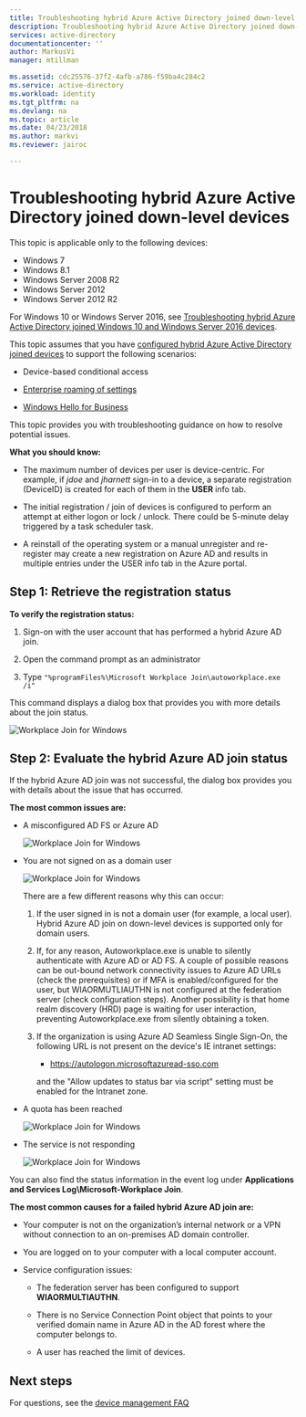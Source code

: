 ```yaml
---
title: Troubleshooting hybrid Azure Active Directory joined down-level devices | Microsoft Docs
description: Troubleshooting hybrid Azure Active Directory joined down-level devices. 
services: active-directory
documentationcenter: ''
author: MarkusVi
manager: mtillman

ms.assetid: cdc25576-37f2-4afb-a786-f59ba4c284c2
ms.service: active-directory
ms.workload: identity
ms.tgt_pltfrm: na
ms.devlang: na
ms.topic: article
ms.date: 04/23/2018
ms.author: markvi
ms.reviewer: jairoc

---
```

# Troubleshooting hybrid Azure Active Directory joined down-level devices 

This topic is applicable only to the following devices: 

- Windows 7 
- Windows 8.1 
- Windows Server 2008 R2 
- Windows Server 2012 
- Windows Server 2012 R2 
 

For Windows 10 or Windows Server 2016, see [Troubleshooting hybrid Azure Active Directory joined Windows 10 and Windows Server 2016 devices](device-management-troubleshoot-hybrid-join-windows-current.md).

This topic assumes that you have [configured hybrid Azure Active Directory joined devices](device-management-hybrid-azuread-joined-devices-setup.md) to support the following scenarios:

- Device-based conditional access

- [Enterprise roaming of settings](active-directory-windows-enterprise-state-roaming-overview.md)

- [Windows Hello for Business](active-directory-azureadjoin-passport-deployment.md) 





This topic provides you with troubleshooting guidance on how to resolve potential issues.  

**What you should know:** 

- The maximum number of devices per user is device-centric. For example, if *jdoe* and *jharnett* sign-in to a device, a separate registration (DeviceID) is created for each of them in the **USER** info tab.  

- The initial registration / join of devices is configured to perform an attempt at either logon or lock / unlock. There could be 5-minute delay triggered by a task scheduler task. 

- A reinstall of the operating system or a manual unregister and re-register may create a new registration on Azure AD and results in multiple entries under the USER info tab in the Azure portal. 

## Step 1: Retrieve the registration status 

**To verify the registration status:**  

1. Sign-on with the user account that has performed a hybrid Azure AD join.

2. Open the command prompt as an administrator 

3. Type `"%programFiles%\Microsoft Workplace Join\autoworkplace.exe /i"`

This command displays a dialog box that provides you with more details about the join status.

![Workplace Join for Windows](./media/active-directory-device-registration-troubleshoot-windows-legacy/01.png)


## Step 2: Evaluate the hybrid Azure AD join status 

If the hybrid Azure AD join was not successful, the dialog box provides you with details about the issue that has occurred.

**The most common issues are:**

- A misconfigured AD FS or Azure AD

    ![Workplace Join for Windows](./media/active-directory-device-registration-troubleshoot-windows-legacy/02.png)

- You are not signed on as a domain user

    ![Workplace Join for Windows](./media/active-directory-device-registration-troubleshoot-windows-legacy/03.png)
    
    There are a few different reasons why this can occur:
    
    1. If the user signed in is not a domain user (for example, a local user). Hybrid Azure AD join on down-level devices is supported only for domain users.
    
    2. If, for any reason, Autoworkplace.exe is unable to silently authenticate with Azure AD or AD FS. A couple of possible reasons can be out-bound network connectivity issues to Azure AD URLs (check the prerequisites) or if MFA is enabled/configured for the user, but WIAORMUTLIAUTHN is not configured at the federation server (check configuration steps). Another possibility is that home realm discovery (HRD) page is waiting for user interaction, preventing Autoworkplace.exe from silently obtaining a token.
    
    3. If the organization is using Azure AD Seamless Single Sign-On, the following URL is not present on the device's IE intranet settings:
    
       - https://autologon.microsoftazuread-sso.com

    
       and the "Allow updates to status bar via script" setting must be enabled for the Intranet zone.

- A quota has been reached

    ![Workplace Join for Windows](./media/active-directory-device-registration-troubleshoot-windows-legacy/04.png)

- The service is not responding 

    ![Workplace Join for Windows](./media/active-directory-device-registration-troubleshoot-windows-legacy/05.png)

You can also find the status information in the event log under **Applications and Services Log\Microsoft-Workplace Join**.
  
**The most common causes for a failed hybrid Azure AD join are:** 

- Your computer is not on the organization’s internal network or a VPN without connection to an on-premises AD domain controller.

- You are logged on to your computer with a local computer account. 

- Service configuration issues: 

  - The federation server has been configured to support **WIAORMULTIAUTHN**. 

  - There is no Service Connection Point object that points to your verified domain name in Azure AD in the AD forest where the computer belongs to.

  - A user has reached the limit of devices. 

## Next steps

For questions, see the [device management FAQ](device-management-faq.md)  
